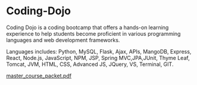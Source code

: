 # Coding-Dojo
Coding Dojo is a coding bootcamp that offers a hands-on learning experience to help students become proficient in various programming languages and web development frameworks.

Languages includes: Python, MySQL, Flask, Ajax, APIs, MangoDB, Express, React, Node.js, JavaScript, NPM, JSP, Spring MVC,JPA,JUnit, Thyme Leaf, Tomcat, JVM, HTML, CSS, Advanced JS, JQuery, VS, Terminal, GIT.


[master_course_packet.pdf](https://github.com/EmmaTeBit/Coding-Dojo/files/11173437/master_course_packet.pdf)

